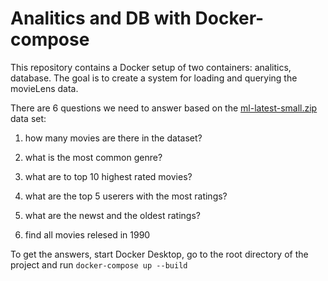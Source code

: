 # Analitics and DB with Docker-compose

This repository contains a Docker setup of two containers: analitics, database.
The goal is to create a system for loading and querying the movieLens data. 

There are 6 questions we need to answer based on the [ml-latest-small.zip](http://files.grouplens.org/datasets/movielens/ml-latest-small.zip "Zip file link") data set:

1. how many movies are there in the dataset?

2. what is the most common genre? 

3. what are to top 10 highest rated movies?

4. what are the top 5 userers with the most ratings?

5. what are the newst and the oldest ratings?

6. find all movies relesed in 1990

To get the answers, start Docker Desktop, go to the root directory of the project and run
```docker-compose up --build```


